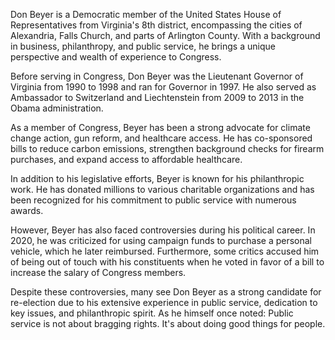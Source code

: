 Don Beyer is a Democratic member of the United States House of Representatives from Virginia's 8th district, encompassing the cities of Alexandria, Falls Church, and parts of Arlington County. With a background in business, philanthropy, and public service, he brings a unique perspective and wealth of experience to Congress.

Before serving in Congress, Don Beyer was the Lieutenant Governor of Virginia from 1990 to 1998 and ran for Governor in 1997. He also served as Ambassador to Switzerland and Liechtenstein from 2009 to 2013 in the Obama administration.

As a member of Congress, Beyer has been a strong advocate for climate change action, gun reform, and healthcare access. He has co-sponsored bills to reduce carbon emissions, strengthen background checks for firearm purchases, and expand access to affordable healthcare.

In addition to his legislative efforts, Beyer is known for his philanthropic work. He has donated millions to various charitable organizations and has been recognized for his commitment to public service with numerous awards.

However, Beyer has also faced controversies during his political career. In 2020, he was criticized for using campaign funds to purchase a personal vehicle, which he later reimbursed. Furthermore, some critics accused him of being out of touch with his constituents when he voted in favor of a bill to increase the salary of Congress members. 

Despite these controversies, many see Don Beyer as a strong candidate for re-election due to his extensive experience in public service, dedication to key issues, and philanthropic spirit. As he himself once noted: Public service is not about bragging rights. It's about doing good things for people.
